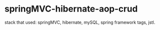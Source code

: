 # springMVC-hibernate-aop-crud

stack that used:
springMVC, hibernate, mySQL,
spring framework tags, jstl.
